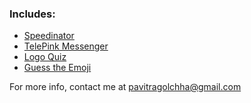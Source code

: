 ### Includes:

*   [Speedinator](https://david2410.github.io/Privacy-Policies/Speedinator.html)
*   [TelePink Messenger](https://david2410.github.io/Privacy-Policies/TelePink.html)
*   [Logo Quiz](https://david2410.github.io/Privacy-Policies/LogoQuiz.html)
*   [Guess the Emoji](https://david2410.github.io/Privacy-Policies/GuesstheEmoji.html)

For more info, contact me at pavitragolchha@gmail.com

